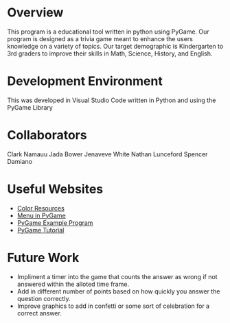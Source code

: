 # Overview

This program is a educational tool written in python using PyGame. Our program is designed as a trivia game meant to enhance the users knowledge on a variety of topics. Our target demographic is Kindergarten to 3rd graders to improve their skills in Math, Science, History, and English.  

# Development Environment

This was developed in Visual Studio Code written in Python and using the PyGame Library 

# Collaborators

Clark Namauu
Jada Bower 
Jenaveve White
Nathan Lunceford
Spencer Damiano

# Useful Websites

* [Color Resources](https://trinket.io/pygame/f5af3f7500)
* [Menu in PyGame](https://www.google.com/search?q=how+to+make+a+menu+in+pygame&rlz=1C1VDKB_enUS971US971&oq=how+to+make+a+menu+in+pygame+&gs_lcrp=EgZjaHJvbWUyBggAEEUYOdIBCjEwMDMyMWowajGoAgCwAgA&sourceid=chrome&ie=UTF-8#fpstate=ive&vld=cid:d87f9d81,vid:2iyx8_elcYg,st:0)
* [PyGame Example Program](https://github.com/captain1947/Flappy-Bird/)
* [PyGame Tutorial](https://www.youtube.com/watch?v=AY9MnQ4x3zk)


# Future Work

* Impliment a timer into the game that counts the answer as wrong if not answered within the alloted time frame. 
* Add in different number of points based on how quickly you answer the question correctly.
* Improve graphics to add in confetti or some sort of celebration for a correct answer. 